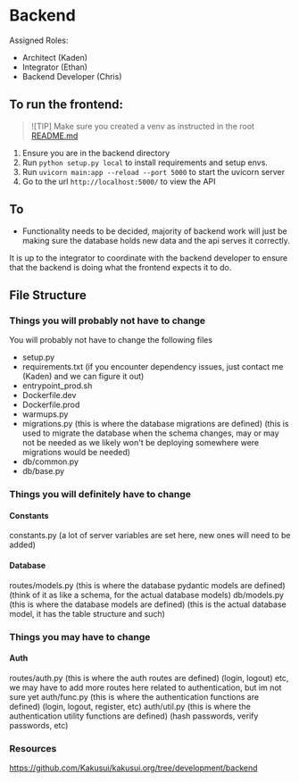 # Backend

Assigned Roles:

- Architect (Kaden)
- Integrator (Ethan)
- Backend Developer (Chris)

## To run the frontend:

> ![TIP] Make sure you created a venv as instructed in the root [README.md](https://github.com/Bikatr7/CS3300GroupProject/blob/development/untitled-hotel-manager/README.md)

1. Ensure you are in the backend directory
2. Run `python setup.py local` to install requirements and setup envs.
3. Run `uvicorn main:app --reload --port 5000` to start the uvicorn server
4. Go to the url `http://localhost:5000/` to view the API

## To
- Functionality needs to be decided, majority of backend work will just be making sure the database holds new data and the api serves it correctly.

It is up to the integrator to coordinate with the backend developer to ensure that the backend is doing what the frontend expects it to do.

## File Structure

### Things you will probably not have to change

You will probably not have to change the following files

- setup.py
- requirements.txt (if you encounter dependency issues, just contact me (Kaden) and we can figure it out)
- entrypoint_prod.sh
- Dockerfile.dev
- Dockerfile.prod
- warmups.py
- migrations.py (this is where the database migrations are defined) (this is used to migrate the database when the schema changes, may or may not be needed as we likely won't be deploying somewhere were migrations would be needed)
- db/common.py
- db/base.py


### Things you will definitely have to change

#### Constants

constants.py (a lot of server variables are set here, new ones will need to be added)

#### Database

routes/models.py (this is where the database pydantic models are defined) (think of it as like a schema, for the actual database models)
db/models.py (this is where the database models are defined) (this is the actual database model, it has the table structure and such)


### Things you may have to change

#### Auth

routes/auth.py (this is where the auth routes are defined) (login, logout) etc, we may have to add more routes here related to authentication, but im not sure yet
auth/func.py (this is where the authentication functions are defined) (login, logout, register, etc)
auth/util.py (this is where the authentication utility functions are defined) (hash passwords, verify passwords, etc)


### Resources

https://github.com/Kakusui/kakusui.org/tree/development/backend